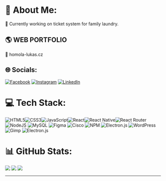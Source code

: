 # 💫 About Me:
🔨 Currently working on ticket system for family laundry.



## 🌎 WEB PORTFOLIO
🔗 homola-lukas.cz



## 🌐 Socials:
[![Facebook](https://img.shields.io/badge/Facebook-%231877F2.svg?logo=Facebook&logoColor=white)](https://facebook.com/profile.php?id=100005657263046) [![Instagram](https://img.shields.io/badge/Instagram-%23E4405F.svg?logo=Instagram&logoColor=white)](https://instagram.com/lukehomola) [![LinkedIn](https://img.shields.io/badge/LinkedIn-%230077B5.svg?logo=linkedin&logoColor=white)](https://linkedin.com/in/lukáš-homola-471a53278/) 

# 💻 Tech Stack:
![HTML5](https://img.shields.io/badge/html5-%23E34F26.svg?style=for-the-badge&logo=html5&logoColor=white)![CSS3](https://img.shields.io/badge/css3-%231572B6.svg?style=for-the-badge&logo=css3&logoColor=white)![JavaScript](https://img.shields.io/badge/javascript-%23323330.svg?style=for-the-badge&logo=javascript&logoColor=%23F7DF1E)![React](https://img.shields.io/badge/react-%2320232a.svg?style=for-the-badge&logo=react&logoColor=%2361DAFB)![React Native](https://img.shields.io/badge/react_native-%2320232a.svg?style=for-the-badge&logo=react&logoColor=%2361DAFB)![React Router](https://img.shields.io/badge/React_Router-CA4245?style=for-the-badge&logo=react-router&logoColor=white) 
![NodeJS](https://img.shields.io/badge/node.js-6DA55F?style=for-the-badge&logo=node.js&logoColor=white)  ![MySQL](https://img.shields.io/badge/mysql-4479A1.svg?style=for-the-badge&logo=mysql&logoColor=white) ![Figma](https://img.shields.io/badge/figma-%23F24E1E.svg?style=for-the-badge&logo=figma&logoColor=white) ![Cisco](https://img.shields.io/badge/cisco-%23049fd9.svg?style=for-the-badge&logo=cisco&logoColor=black) ![NPM](https://img.shields.io/badge/NPM-%23CB3837.svg?style=for-the-badge&logo=npm&logoColor=white) ![Electron.js](https://img.shields.io/badge/Electron-191970?style=for-the-badge&logo=Electron&logoColor=white) ![WordPress](https://img.shields.io/badge/WordPress-%23117AC9.svg?style=for-the-badge&logo=WordPress&logoColor=white) ![Gimp](https://img.shields.io/badge/Gimp-657D8B?style=for-the-badge&logo=gimp&logoColor=FFFFFF) ![Electron.js](https://img.shields.io/badge/Electron-191970?style=for-the-badge&logo=Electron&logoColor=white)

# 📊 GitHub Stats:
![](https://github-readme-stats.vercel.app/api?username=LukesHomola&theme=tokyonight&hide_border=false&include_all_commits=true&count_private=true)
![](https://github-readme-streak-stats.herokuapp.com/?user=LukesHomola&theme=tokyonight&hide_border=false)
![](https://github-readme-stats.vercel.app/api/top-langs/?username=LukesHomola&theme=tokyonight&hide_border=false&include_all_commits=true&count_private=true&layout=compact)

---
